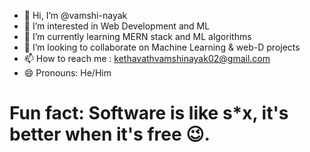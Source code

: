 - 👋 Hi, I’m @vamshi-nayak
- 👀 I’m interested in Web Development and ML
- 🌱 I’m currently learning MERN stack and ML algorithms
- 💞️ I’m looking to collaborate on Machine Learning & web-D projects
- 📫 How to reach me : kethavathvamshinayak02@gmail.com
- 😄 Pronouns: He/Him

# Fun fact: Software is like s*x, it's better when it's free 😉.

<!---
vamshi-nayak/vamshi-nayak is a ✨ special ✨ repository because its `README.md` (this file) appears on your GitHub profile.
You can click the Preview link to take a look at your changes.
--->
